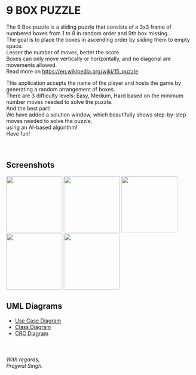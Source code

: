# 9 BOX PUZZLE

The 9 Box puzzle is a sliding puzzle that consists of a 3x3 frame of numbered boxes from 1 to 8 in random order and 9th box missing.  
The goal is to place the boxes in ascending order by sliding them to empty space.  
Lesser the number of moves, better the score.  
Boxes can only move vertically or horizontally, and no diagonal are movements allowed.  
Read more on https://en.wikipedia.org/wiki/15_puzzle  
  
This application accepts the name of the player and hosts the game by generating a random arrangement of boxes.  
There are 3 difficulty levels: Easy, Medium, Hard based on the minimum number moves needed to solve the puzzle.  
And the best part!  
We have added a solution window, which beautifully shows step-by-step moves needed to solve the puzzle,  
using an AI-based algorithm!  
Have fun!  
<br><br>
## Screenshots
<p float="center">
    <img src="https://play-lh.googleusercontent.com/W3nKoUAknFsYdOHRG-pK_UvjOJoXo2F7LQlLZW1girkXKxWyqRTrU_DPpiQ99FSkbLY=w1536-h734-rw" width="150">
    <img src="https://play-lh.googleusercontent.com/3emLdHXZeio_JAVESxNpfxJJD0GnEhwDHdPn0sapPCqFHOvY8pUJwaS_PnAUWYez2fM=w1536-h734-rw" width="150">
    <img src="https://play-lh.googleusercontent.com/On2h-g6HzHHs23bfixwuHPZb66pfto5V1hYNWivfHRjhBOxvWxj5SKzTTREPj4uivg=w1536-h734-rw" width="150">
    <img src="https://play-lh.googleusercontent.com/am81N4hLnafTKp_mk00JJyOayVNXiwcB_31cE0HFBktTSc6YfpSkMkmQtaJC5xvSi2o=w1536-h734-rw" width="150">
    <img src="https://play-lh.googleusercontent.com/QF29DAoKNJIurw5-Q7j7zQQQp2_DUli-pBdFWuiupmXcfxJqU4WJYSjnqG5A53KtnA=w1536-h734-rw" width="150">
</p>
  
## UML Diagrams
- [Use Case Diagram](UML/Use%20Case.pdf)
- [Class Diagram](UML/Class%20Diagram.pdf)
- [CRC Diagram](UML/CRC.pdf)
<br><br><br>
###### With regards,<br>Prajjwal Singh.
